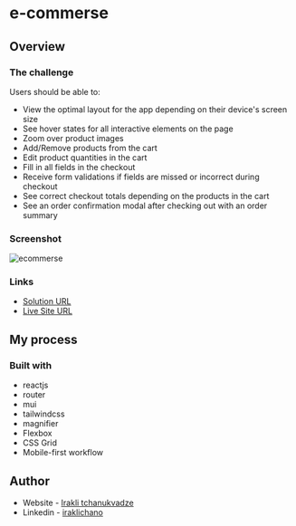 # e-commerse

## Overview

### The challenge

Users should be able to:

- View the optimal layout for the app depending on their device's screen size
- See hover states for all interactive elements on the page
- Zoom over product images
- Add/Remove products from the cart
- Edit product quantities in the cart
- Fill in all fields in the checkout
- Receive form validations if fields are missed or incorrect during checkout
- See correct checkout totals depending on the products in the cart
- See an order confirmation modal after checking out with an order summary


### Screenshot

![ecommerse](https://user-images.githubusercontent.com/74905176/222630767-4c21f3fa-c69d-4cc2-94bd-dad92a6579f1.png)

### Links

- [Solution URL](https://github.com/IrakliChanukvadze/e-commerse)
- [Live Site URL](https://iraklichanukvadze.github.io/e-commerse/)

## My process

### Built with

- reactjs
- router
- mui
- tailwindcss
- magnifier
- Flexbox
- CSS Grid
- Mobile-first workflow

## Author

- Website - [Irakli tchanukvadze](https://iraklichanukvadze.github.io/portfolio/)
- Linkedin - [iraklichano](https://www.linkedin.com/in/iraklichano/)




